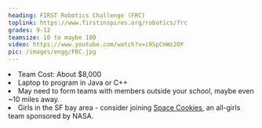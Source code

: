 ```yaml
---
heading: FIRST Robotics Challenge (FRC)
toplink: https://www.firstinspires.org/robotics/frc
grades: 9-12
teamsize: 10 to maybe 100
video: https://www.youtube.com/watch?v=i9SpCmWz2OY
pic: /images/engg/FRC.jpg
---
```

<li>Team Cost: About $8,000</li>

<li>Laptop to program in Java or C++</li>

<li>May need to form teams with members outside your school, maybe even ~10 miles away. </li>

<li>Girls in the SF bay area - consider joining <a href="https://www.facebook.com/spacecookies1868/">Space Cookies</a>, an all-girls team sponsored by NASA.</li>